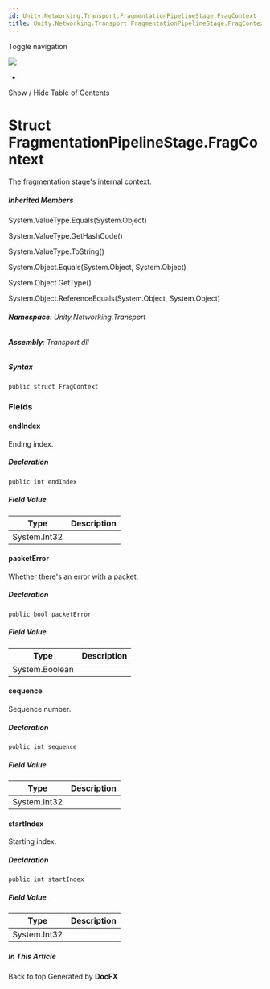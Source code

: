 ```yaml
---
id: Unity.Networking.Transport.FragmentationPipelineStage.FragContext
title: Unity.Networking.Transport.FragmentationPipelineStage.FragContext
---
```


<div id="wrapper">

<div>

<div class="container">

<div class="navbar-header">

Toggle navigation

<img src="../logo.svg" id="logo" class="svg" />

</div>

<div id="navbar" class="collapse navbar-collapse">

<div class="form-group">

</div>

</div>

</div>

<div class="subnav navbar navbar-default">

<div id="breadcrumb" class="container hide-when-search">

-   

</div>

</div>

</div>

<div class="container body-content hide-when-search" role="main">

<div class="sidenav hide-when-search">

Show / Hide Table of Contents

<div id="sidetoggle" class="sidetoggle collapse">

<div id="sidetoc">

</div>

</div>

</div>

<div class="article row grid-right">

<div class="col-md-10">

# Struct FragmentationPipelineStage.FragContext

<div class="markdown level0 summary">

The fragmentation stage's internal context.

</div>

<div class="markdown level0 conceptual">

</div>

<div class="inheritedMembers">

##### Inherited Members

<div>

System.ValueType.Equals(System.Object)

</div>

<div>

System.ValueType.GetHashCode()

</div>

<div>

System.ValueType.ToString()

</div>

<div>

System.Object.Equals(System.Object, System.Object)

</div>

<div>

System.Object.GetType()

</div>

<div>

System.Object.ReferenceEquals(System.Object, System.Object)

</div>

</div>

###### **Namespace**: Unity.Networking.Transport

###### **Assembly**: Transport.dll

##### Syntax

<div class="codewrapper">

``` lang-csharp
public struct FragContext
```

</div>

### Fields

#### endIndex

<div class="markdown level1 summary">

Ending index.

</div>

<div class="markdown level1 conceptual">

</div>

##### Declaration

<div class="codewrapper">

``` lang-csharp
public int endIndex
```

</div>

##### Field Value

| Type         | Description |
|--------------|-------------|
| System.Int32 |             |

#### packetError

<div class="markdown level1 summary">

Whether there's an error with a packet.

</div>

<div class="markdown level1 conceptual">

</div>

##### Declaration

<div class="codewrapper">

``` lang-csharp
public bool packetError
```

</div>

##### Field Value

| Type           | Description |
|----------------|-------------|
| System.Boolean |             |

#### sequence

<div class="markdown level1 summary">

Sequence number.

</div>

<div class="markdown level1 conceptual">

</div>

##### Declaration

<div class="codewrapper">

``` lang-csharp
public int sequence
```

</div>

##### Field Value

| Type         | Description |
|--------------|-------------|
| System.Int32 |             |

#### startIndex

<div class="markdown level1 summary">

Starting index.

</div>

<div class="markdown level1 conceptual">

</div>

##### Declaration

<div class="codewrapper">

``` lang-csharp
public int startIndex
```

</div>

##### Field Value

| Type         | Description |
|--------------|-------------|
| System.Int32 |             |

</div>

<div class="hidden-sm col-md-2" role="complementary">

<div class="sideaffix">

<div class="contribution">

</div>

##### In This Article

<div>

</div>

</div>

</div>

</div>

</div>

<div class="grad-bottom">

</div>

<div class="footer">

<div class="container">

Back to top Generated by **DocFX**

</div>

</div>

</div>

